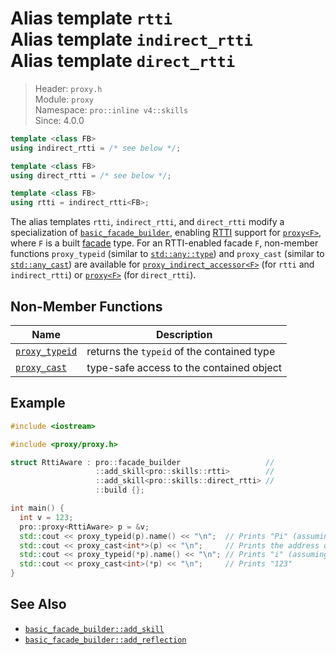 # Alias template `rtti`<br />Alias template `indirect_rtti`<br />Alias template `direct_rtti`

> Header: `proxy.h`  
> Module: `proxy`  
> Namespace: `pro::inline v4::skills`  
> Since: 4.0.0

```cpp
template <class FB>
using indirect_rtti = /* see below */;

template <class FB>
using direct_rtti = /* see below */;

template <class FB>
using rtti = indirect_rtti<FB>;
```

The alias templates `rtti`, `indirect_rtti`, and `direct_rtti` modify a specialization of [`basic_facade_builder`](../basic_facade_builder/README.md), enabling [RTTI](https://en.wikipedia.org/wiki/Run-time_type_information) support for [`proxy<F>`](../proxy/README.md), where `F` is a built [facade](../facade.md) type. For an RTTI-enabled facade `F`, non-member functions `proxy_typeid` (similar to [`std::any::type`](https://en.cppreference.com/w/cpp/utility/any/type)) and `proxy_cast` (similar to [`std::any_cast`](https://en.cppreference.com/w/cpp/utility/any/any_cast)) are available for [`proxy_indirect_accessor<F>`](../proxy_indirect_accessor.md) (for `rtti` and `indirect_rtti`) or [`proxy<F>`](../proxy/README.md) (for `direct_rtti`).

## Non-Member Functions

| Name                              | Description                                |
| --------------------------------- | ------------------------------------------ |
| [`proxy_typeid`](proxy_typeid.md) | returns the `typeid` of the contained type |
| [`proxy_cast`](proxy_cast.md)     | type-safe access to the contained object   |

## Example

```cpp
#include <iostream>

#include <proxy/proxy.h>

struct RttiAware : pro::facade_builder                   //
                   ::add_skill<pro::skills::rtti>        //
                   ::add_skill<pro::skills::direct_rtti> //
                   ::build {};

int main() {
  int v = 123;
  pro::proxy<RttiAware> p = &v;
  std::cout << proxy_typeid(p).name() << "\n";  // Prints "Pi" (assuming GCC)
  std::cout << proxy_cast<int*>(p) << "\n";     // Prints the address of v
  std::cout << proxy_typeid(*p).name() << "\n"; // Prints "i" (assuming GCC)
  std::cout << proxy_cast<int>(*p) << "\n";     // Prints "123"
}
```

## See Also

- [`basic_facade_builder::add_skill`](../basic_facade_builder/add_skill.md)
- [`basic_facade_builder::add_reflection`](../basic_facade_builder/add_reflection.md)
